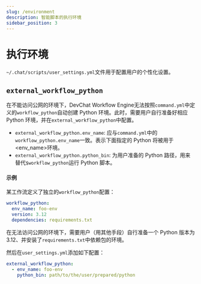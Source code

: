 ```yaml
---
slug: /environment
description: 智能脚本的执行环境
sidebar_position: 3
---
```


# 执行环境

`~/.chat/scripts/user_settings.yml`文件用于配置用户的个性化设置。

## `external_workflow_python`

在不能访问公网的环境下，DevChat Workflow Engine无法按照`command.yml`中定义的`workflow_python`自动创建 Python 环境。此时，需要用户自行准备好相应 Python 环境，并在`external_workflow_python`中配置。


- `external_workflow_python.env_name`: 应与`command.yml`中的`workflow_python.env_name`一致。表示下面指定的 Python 将被用于<env_name>环境。
- `external_workflow_python.python_bin`: 为用户准备的 Python 路径，用来替代`$workflow_python`运行 Python 脚本。


#### 示例

某工作流定义了独立的`workflow_python`配置：

```yaml
workflow_python:
  env_name: foo-env
  version: 3.12
  dependencies: requirements.txt
```

在无法访问公网的环境下，需要用户（用其他手段）自行准备一个 Python 版本为3.12、并安装了`requirements.txt`中依赖包的环境。

然后在`user_settings.yml`添加如下配置：

```yaml
external_workflow_python:
  - env_name: foo-env
    python_bin: path/to/the/user/prepared/python
```

